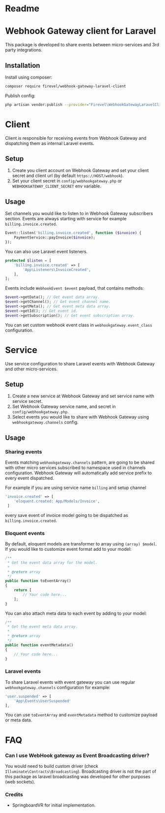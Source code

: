 # Readme

# Webhook Gateway client for Laravel

This package is developed to share events between micro-services and 3rd party integrations.

## Installation

Install using composer:

```bash
composer require firevel/webhook-gateway-laravel-client
```

Publish config:

```bash
php artisan vendor:publish --provider="Firevel\WebhookGatewayLaravelClient\Providers\WebhookGatewayClientServiceProvider" --tag="config"
```

# Client

Client is responsible for receiving events from Webhook Gateway and dispatching them as internal Laravel events.

## Setup

1. Create you client account on Webhook Gateway and set your client secret and client url (by default `https://HOST/webhook`).
2. Set your client secret in `config/webhookgateway.php` or `WEBHOOKGATEWAY_CLIENT_SECRET` env variable.

## Usage

Set channels you would like to listen to in Webhook Gateway subscribers section. Events are always starting with service for example `billing.invoice.created`.

```php
Event::listen('billing.invoice.created', function ($invoice) {
    PaymentService::payInvoice($invoice);
});
```

You can also use Laravel event listeners.

```php
protected $listen = [
    'billing.invoice.created' => [
        'App\Listeners\InvoiceCreated',
    ],
];
```



Events include `WebhookEvent $event` payload, that contains methods:

```php
$event->getData(); // Get event data array.
$event->getChannel(); // Get event channel name.
$event->getMeta(); // Get event meta data array.
$event->getId(); // Get event id.
$event->getSubscription(); // Get event subscription array.
```

You can set custom webhook event class in `webhookgateway.event_class` configuration.

# Service

Use service configuration to share Laravel events with Webhook Gateway and other micro-services.

## Setup

1. Create a new service at Webhook Gateway and set service name with service secret.
2. Set Webhook Gateway service name, and secret in `config/webhookgateway.php`.
3. Select events you would like to share with Webhook Gateway using `webhookgateway.channels` config.

## Usage

### Sharing events

Events matching `webhookgateway.channels` pattern, are going to be shared with other micro services subscribed to namespace used in channels configuration. Webhook Gateway will automatically add service prefix to every event dispatched.

For example if you are using service name `billing` and setup channel
```php
'invoice.created' => [
    'eloquent.created: App/Models/Invoice',
 ]
```
every save event of invoice model going to be dispatched as `billing.invoice.created`.

### Eloquent events

By default, eloquent models are transformer to array using `(array) $model`. If you would like to customize event format add to your model:

```php
/**
 * Get the event data array for the model.
 *
 * @return array
 */
public function toEventArray()
{
    return [
        // Your code here...
    ];
}
```

You can also attach meta data to each event by adding to your model:

```php
/**
 * Get the event meta data array.
 *
 * @return array
 */
public function eventMetadata()
{
    // Your code here...
}
```

### Laravel events

To share Laravel events with event gateway you can use regular `webhookgateway.channels` configuration for example:
```php
'user.suspended' => [
    'App\Events\UserSuspended'
],
```

You can use `toEventArray` and `eventMetadata` method to customize payload or meta data.

# FAQ

### Can I use WebHook gateway as Event Broadcasting driver?

You would need to build custom driver (check `Illuminate\Contracts\Broadcasting`). Broadcasting driver is not the part of this package as laravel broadcasting was developed for other purposes (web sockets).

### Credits

- SpringboardVR for initial implementation.
